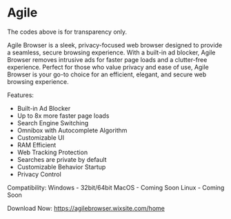 # Agile

The codes above is for transparency only.

Agile Browser is a sleek, privacy-focused web browser designed to provide a seamless, secure browsing experience. With a built-in ad blocker, Agile Browser removes intrusive ads for faster page loads and a clutter-free experience. Perfect for those who value privacy and ease of use, Agile Browser is your go-to choice for an efficient, elegant, and secure web browsing experience.

Features:

- Built-in Ad Blocker
- Up to 8x more faster page loads
- Search Engine Switching
- Omnibox with Autocomplete Algorithm
- Customizable UI
- RAM Efficient
- Web Tracking Protection
- Searches are private by default
- Customizable Behavior Startup
- Privacy Control

Compatibility:
Windows - 32bit/64bit
MacOS - Coming Soon
Linux - Coming Soon

Download Now: https://agilebrowser.wixsite.com/home
